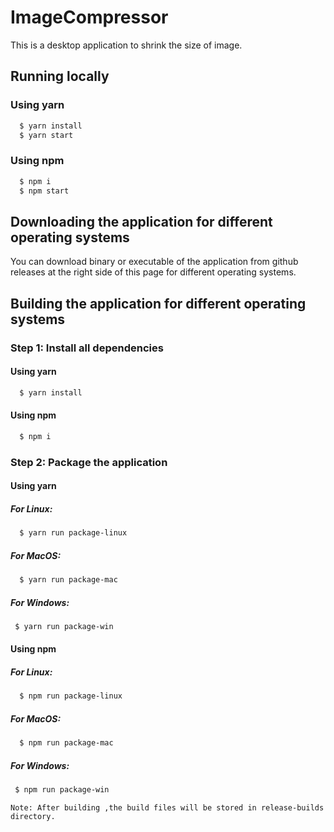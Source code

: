 # ImageCompressor

This is a desktop application to shrink the size of image.

## Running locally

### Using yarn

```bash
  $ yarn install
  $ yarn start
```

### Using npm

```bash
  $ npm i
  $ npm start
```


## Downloading the application for different operating systems
You can download binary or executable of the application from github releases at the right side of this page for different operating systems.


## Building the application for different operating systems

### Step 1: Install all dependencies

#### Using yarn

```bash
  $ yarn install
```

#### Using npm

```bash
  $ npm i
```

### Step 2: Package the application

#### Using yarn

##### For Linux:

```bash
  $ yarn run package-linux
```

##### For MacOS:

```bash
  $ yarn run package-mac
```

##### For Windows:

```bash
 $ yarn run package-win
```

#### Using npm

##### For Linux:

```bash
  $ npm run package-linux
```

##### For MacOS:

```bash
  $ npm run package-mac
```

##### For Windows:

```bash
 $ npm run package-win
```

`Note: After building ,the build files will be stored in release-builds directory.`
